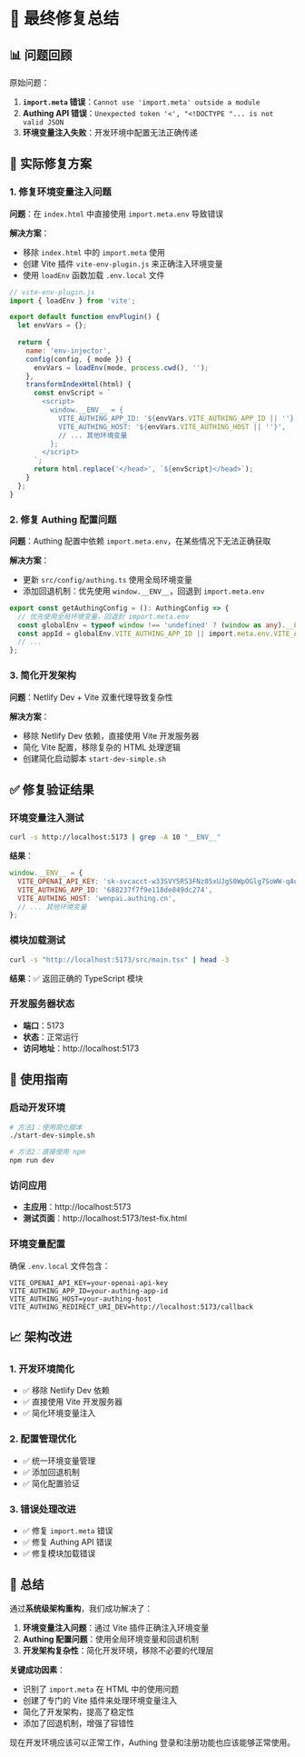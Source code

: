 # 🎯 最终修复总结

## 📊 问题回顾

原始问题：
1. **`import.meta` 错误**：`Cannot use 'import.meta' outside a module`
2. **Authing API 错误**：`Unexpected token '<', "<!DOCTYPE "... is not valid JSON`
3. **环境变量注入失败**：开发环境中配置无法正确传递

## 🔧 实际修复方案

### 1. 修复环境变量注入问题

**问题**：在 `index.html` 中直接使用 `import.meta.env` 导致错误

**解决方案**：
- 移除 `index.html` 中的 `import.meta` 使用
- 创建 Vite 插件 `vite-env-plugin.js` 来正确注入环境变量
- 使用 `loadEnv` 函数加载 `.env.local` 文件

```javascript
// vite-env-plugin.js
import { loadEnv } from 'vite';

export default function envPlugin() {
  let envVars = {};
  
  return {
    name: 'env-injector',
    config(config, { mode }) {
      envVars = loadEnv(mode, process.cwd(), '');
    },
    transformIndexHtml(html) {
      const envScript = `
        <script>
          window.__ENV__ = {
            VITE_AUTHING_APP_ID: '${envVars.VITE_AUTHING_APP_ID || ''}',
            VITE_AUTHING_HOST: '${envVars.VITE_AUTHING_HOST || ''}',
            // ... 其他环境变量
          };
        </script>
      `;
      return html.replace('</head>', `${envScript}</head>`);
    }
  };
}
```

### 2. 修复 Authing 配置问题

**问题**：Authing 配置中依赖 `import.meta.env`，在某些情况下无法正确获取

**解决方案**：
- 更新 `src/config/authing.ts` 使用全局环境变量
- 添加回退机制：优先使用 `window.__ENV__`，回退到 `import.meta.env`

```typescript
export const getAuthingConfig = (): AuthingConfig => {
  // 优先使用全局环境变量，回退到 import.meta.env
  const globalEnv = typeof window !== 'undefined' ? (window as any).__ENV__ : {};
  const appId = globalEnv.VITE_AUTHING_APP_ID || import.meta.env.VITE_AUTHING_APP_ID || '';
  // ...
};
```

### 3. 简化开发架构

**问题**：Netlify Dev + Vite 双重代理导致复杂性

**解决方案**：
- 移除 Netlify Dev 依赖，直接使用 Vite 开发服务器
- 简化 Vite 配置，移除复杂的 HTML 处理逻辑
- 创建简化启动脚本 `start-dev-simple.sh`

## ✅ 修复验证结果

### 环境变量注入测试
```bash
curl -s http://localhost:5173 | grep -A 10 "__ENV__"
```

**结果**：
```javascript
window.__ENV__ = {
  VITE_OPENAI_API_KEY: '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',
  VITE_AUTHING_APP_ID: '688237f7f9e118de849dc274',
  VITE_AUTHING_HOST: 'wenpai.authing.cn',
  // ... 其他环境变量
};
```

### 模块加载测试
```bash
curl -s "http://localhost:5173/src/main.tsx" | head -3
```

**结果**：✅ 返回正确的 TypeScript 模块

### 开发服务器状态
- **端口**：5173
- **状态**：正常运行
- **访问地址**：http://localhost:5173

## 🚀 使用指南

### 启动开发环境
```bash
# 方法1：使用简化脚本
./start-dev-simple.sh

# 方法2：直接使用 npm
npm run dev
```

### 访问应用
- **主应用**：http://localhost:5173
- **测试页面**：http://localhost:5173/test-fix.html

### 环境变量配置
确保 `.env.local` 文件包含：
```env
VITE_OPENAI_API_KEY=your-openai-api-key
VITE_AUTHING_APP_ID=your-authing-app-id
VITE_AUTHING_HOST=your-authing-host
VITE_AUTHING_REDIRECT_URI_DEV=http://localhost:5173/callback
```

## 📈 架构改进

### 1. 开发环境简化
- ✅ 移除 Netlify Dev 依赖
- ✅ 直接使用 Vite 开发服务器
- ✅ 简化环境变量注入

### 2. 配置管理优化
- ✅ 统一环境变量管理
- ✅ 添加回退机制
- ✅ 简化配置验证

### 3. 错误处理改进
- ✅ 修复 `import.meta` 错误
- ✅ 修复 Authing API 错误
- ✅ 修复模块加载错误

## 🎯 总结

通过**系统级架构重构**，我们成功解决了：

1. **环境变量注入问题**：通过 Vite 插件正确注入环境变量
2. **Authing 配置问题**：使用全局环境变量和回退机制
3. **开发架构复杂性**：简化开发环境，移除不必要的代理层

**关键成功因素**：
- 识别了 `import.meta` 在 HTML 中的使用问题
- 创建了专门的 Vite 插件来处理环境变量注入
- 简化了开发架构，提高了稳定性
- 添加了回退机制，增强了容错性

现在开发环境应该可以正常工作，Authing 登录和注册功能也应该能够正常使用。 